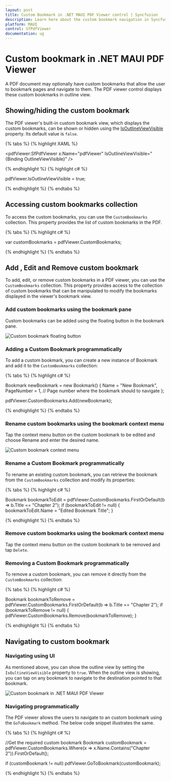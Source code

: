 ```yaml
---
layout: post
title: Custom Bookmark in .NET MAUI PDF Viewer control | Syncfusion
description: Learn here about the custom bookmark navigation in Syncfusion .NET MAUI PDF Viewer (SfPdfViewer) control.
platform: MAUI
control: SfPdfViewer
documentation: ug
---
```


# Custom bookmark in .NET MAUI PDF Viewer

A PDF document may optionally have custom bookmarks that allow the user to bookmark pages and navigate to them. The PDF viewer control displays these custom bookmarks in outline view.

## Showing/hiding the custom bookmark

The PDF viewer's built-in custom bookmark view, which displays the custom bookmarks, can be shown or hidden using the [IsOutlineViewVisible](https://help.syncfusion.com/cr/maui/Syncfusion.Maui.PdfViewer.SfPdfViewer.html#Syncfusion_Maui_PdfViewer_SfPdfViewer_IsOutlineViewVisible) property. Its default value is `false`.

{% tabs %}
{% highlight XAML %}

<pdfViewer:SfPdfViewer x:Name="pdfViewer" IsOutlineViewVisible="{Binding OutlineViewVisible}" />

{% endhighlight %}
{% highlight c# %}

pdfViewer.IsOutlineViewVisible = true;

{% endhighlight %}
{% endtabs %}

## Accessing custom bookmarks collection

To access the custom bookmarks, you can use the `CustomBookmarks` collection. This property provides the list of custom bookmarks in the PDF. 

{% tabs %}
{% highlight c# %}

var customBookmarks = pdfViewer.CustomBookmarks;

{% endhighlight %}
{% endtabs %}

## Add , Edit and Remove custom bookmark

To add, edit, or remove custom bookmarks in a PDF viewer, you can use the `CustomBookmarks` collection. This property provides access to the collection of custom bookmarks that can be manipulated to modify the bookmarks displayed in the viewer's bookmark view.

### Add custom bookmarks using the bookmark pane

Custom bookmarks can be added using the floating button in the bookmark pane.

![Custom bookmark floating button](Images\custom-bookmark.png)

### Adding a Custom Bookmark programmatically

To add a custom bookmark, you can create a new instance of Bookmark and add it to the `CustomBookmarks` collection:

{% tabs %}
{% highlight c# %}

Bookmark newBookmark = new Bookmark()
{
    Name = "New Bookmark",
    PageNumber = 1, // Page number where the bookmark should to navigate
};

pdfViewer.CustomBookmarks.Add(newBookmark);


{% endhighlight %}
{% endtabs %}

### Rename custom bookmarks using the bookmark context menu

Tap the context menu button on the custom bookmark to be edited and choose Rename and enter the desired name.

![Custom bookmark context menu](Images\custom-bookmark-contextmenu.png)

### Rename a Custom Bookmark programmatically

To rename an existing custom bookmark, you can retrieve the bookmark from the `CustomBookmarks` collection and modify its properties:

{% tabs %}
{% highlight c# %}

Bookmark bookmarkToEdit = pdfViewer.CustomBookmarks.FirstOrDefault(b => b.Title == "Chapter 2");
if (bookmarkToEdit != null)
{
    bookmarkToEdit.Name = "Edited Bookmark Title";
}


{% endhighlight %}
{% endtabs %}

### Remove custom bookmarks using the bookmark context menu

Tap the context menu button on the custom bookmark to be removed and tap `Delete`.

### Removing a Custom Bookmark programmatically

To remove a custom bookmark, you can remove it directly from the `CustomBookmarks` collection:

{% tabs %}
{% highlight c# %}

Bookmark bookmarkToRemove = pdfViewer.CustomBookmarks.FirstOrDefault(b => b.Title == "Chapter 2");
if (bookmarkToRemove != null)
{
    pdfViewer.CustomBookmarks.Remove(bookmarkToRemove);
}


{% endhighlight %}
{% endtabs %}

## Navigating to custom bookmark

### Navigating using UI

As mentioned above, you can show the outline view by setting the `IsOultineViewVisible` property to `true`. When the outline view is showing, you can tap on any bookmark to navigate to the destination pointed to that bookmark. 

![Custom bookmark in .NET MAUI PDF Viewer](Images\custom-bookmark.png)

### Navigating programmatically

The PDF viewer allows the users to navigate to an custom bookmark using the `GoToBookmark` method. The below code snippet illustrates the same.

{% tabs %}
{% highlight c# %}

//Get the required custom bookmark
Bookmark customBookmark = pdfViewer.CustomBookmarks.Where(x => x.Name.Contains("Chapter 2")).FirstOrDefault();

if (customBookmark != null)
   pdfViewer.GoToBookmark(customBookmark);

{% endhighlight %}
{% endtabs %}